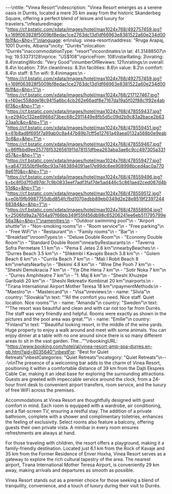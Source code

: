 ---\ntitle: "Vinea Resort"\ndescription: "Vinea Resort emerges as a serene oasis in Durrës, located a mere 35 km away from the historic Skanderbeg Square, offering a perfect blend of leisure and luxury for travelers."\nfeaturedImage: "https://cf.bstatic.com/xdata/images/hotel/max1024x768/492757459.jpg?k=169f063928f5009bf8edac1ce2763dc13d1df66963e8381522a60e234d00fb1f&o=&hp=1"\nlanguage: en\nslug: vinea-resort\naddress: "Rruga Arapaj, 1001 Durrës, Albania"\ncity: "Durrës"\nlocation: "Durrës"\naccommodationType: "resort"\ncoordinates:\n  lat: 41.31488507\n  lng: 19.53373128\nprice: "US$108"\npriceFrom: 108\nstarRating: 3\nrating: 8.4\nratingWords: "Very Good"\nnumberOfReviews: 121\nratings:\n  overall: 8.4\n  location: 7.9\n  cleanliness: 8.3\n  facilities: 8.6\n  value: 8.2\n  comfort: 8.4\n  staff: 8.1\n  wifi: 9.4\nimages:\n  - "https://cf.bstatic.com/xdata/images/hotel/max1024x768/492757459.jpg?k=169f063928f5009bf8edac1ce2763dc13d1df66963e8381522a60e234d00fb1f&o=&hp=1"\n  - "https://cf.bstatic.com/xdata/images/hotel/max1024x768/217127467.jpg?k=f40ec558dde18c9415a6bc4cb262e66adf8e7167da19a5f02f88c1f92e4ab6f3&o=&hp=1"\n  - "https://cf.bstatic.com/xdata/images/hotel/max1024x768/478559437.jpg?k=e2940c132ee6966d73bec68c2911449e8fb5d5c09d2b9c83a2bace2b6323aa1c&o=&hp=1"\n  - "https://cf.bstatic.com/xdata/images/hotel/max1024x768/478559451.jpg?k=61b8ad8f695f7a99ab0c8a447b89b7cff5e12761a49aea0132a568b0e9eab3c6&o=&hp=1"\n  - "https://cf.bstatic.com/xdata/images/hotel/max1024x768/478559467.jpg?k=86ffbbd9ee25776f5326561911d78151dfbea263aba3ae6c9cc497305a331d57&o=&hp=1"\n  - "https://cf.bstatic.com/xdata/images/hotel/max1024x768/478559477.jpg?k=a6473550bf9e6bc93a7463894091ae17e99dc6ee908998bced4ac0a7708e61f0&o=&hp=1"\n  - "https://cf.bstatic.com/xdata/images/hotel/max1024x768/478559496.jpg?k=bc8f0d7f0d97dc7c9b0833eef7adf3fa17de5ad446c5c861aed2ced067d4b51d&o=&hp=1"\n  - "https://cf.bstatic.com/xdata/images/hotel/max1024x768/478559512.jpg?k=e0b19fb9987755dbd854fcfbd1070edbb89eb0349d2e28e8519f239724468384&o=&hp=1"\n  - "https://cf.bstatic.com/xdata/images/hotel/max1024x768/478558904.jpg?k=2506fd9a2a7654a97f66bb349f55f456db98c65206241ee6eb511795799e56a3&o=&hp=1"\namenities:\n  - "Outdoor swimming pool"\n  - "Airport shuttle"\n  - "Non-smoking rooms"\n  - "Room service"\n  - "Free parking"\n  - "Free WiFi"\n  - "Restaurant"\n  - "Family rooms"\n  - "Bar"\n  - "Breakfast"\nroomTypes:\n  - "Deluxe Double Room"\n  - "Economy Double Room"\n  - "Standard Double Room"\nnearbyRestaurants:\n  - "Taverna Sofra Permetare 1.1 km"\n  - "Pema E Jetes 2.6 km"\nnearbyBeaches:\n  - "Durres Beach 3.5 km"\n  - "Shkëmbi i Kavajës Beach 3.8 km"\n  - "Golem Beach 6 km"\n  - "Currila Beach 7 km"\n  - "Mali I Robit Beach 8 km"\nwhatsNearby:\n  - "Bekimi 4.8 km"\n  - "Wine Dhe Pooh 7 km"\n  - "Sheshi Demokracia 7 km"\n  - "Yje Dhe Hena 7 km"\n  - "Sotir Noka 7 km"\n  - "Durres Amphiteatre 7 km"\n  - "1. Maj 8 km"\n  - "Sheshi Xhuzepe Garibaldi 20 km"\n  - "Sheshi Rekreativ Kombinat 20 km"\nairports:\n  - "Tirana International Airport Mother Teresa 18 km"\npaymentMethods:\n  - "Maestro"\n  - "Mastercard"\n  - "Visa"\nreviews:\n  - name: "Silvia"\n    country: "Slovakia"\n    text: "“All the comfort you need. Nice staff. Quiet location. Nice rooms”"\n  - name: "Amanda"\n    country: "Sweden"\n    text: "“The resort was beautiful and clean and with car not too far from Durrës. The staff was very friendly and helpful. Rooms were exactly as shown in the pictures and the pool area was great.”"\n  - name: "Emilie"\n    country: "Finland"\n    text: "“Beautiful looking resort, in the middle of the wine yards. Huge property to enjoy a walk around and meet with some animals. You can enjoy dinner at a table with no one around since there is so many different areas to sit in the vast garden. The...”"\nbookingURL: "https://www.booking.com/hotel/al/vinea-resort-amp-spa-durres.en-gb.html?aid=8035640"\nbestFor: "Best for Quiet Retreats"\nbestCategories: "Quiet Retreats"\ncategory: "Quiet Retreats"\n---\n\nThe presence of a welcoming bar adds to the charm of Vinea Resort, positioning it within a comfortable distance of 39 km from the Dajti Ekspres Cable Car, making it an ideal base for exploring the surrounding attractions. Guests are greeted with impeccable service around the clock, from a 24-hour front desk to convenient airport transfers, room service, and the luxury of free WiFi across the premises.

Accommodations at Vinea Resort are thoughtfully designed with guest comfort in mind. Each room is equipped with a wardrobe, air conditioning, and a flat-screen TV, ensuring a restful stay. The addition of a private bathroom, complete with a shower and complimentary toiletries, enhances the feeling of exclusivity. Select rooms also feature a balcony, offering guests their own private vista. A minibar in every room ensures refreshments are always at hand.

For those traveling with children, the resort offers a playground, making it a family-friendly destination. Located just 6.1 km from the Rock of Kavaje and 35 km from the Former Residence of Enver Hoxha, Vinea Resort serves as a gateway to explore the rich cultural tapestry of the area. The nearest airport, Tirana International Mother Teresa Airport, is conveniently 29 km away, making arrivals and departures as smooth as possible.

Vinea Resort stands out as a premier choice for those seeking a blend of tranquility, convenience, and a touch of luxury during their visit to Durrës.